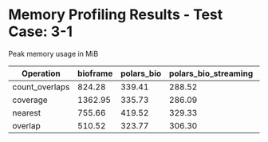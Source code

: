 # Memory Profiling Results - Test Case: 3-1

Peak memory usage in MiB

| Operation | bioframe | polars_bio | polars_bio_streaming | pyranges0 | pyranges1 |
|-----------|---|---|---|---|---|
| count_overlaps | 824.28 | 339.41 | 288.52 | 708.34 | 717.69 |
| coverage | 1362.95 | 335.73 | 286.09 | 662.98 | 848.73 |
| nearest | 755.66 | 419.52 | 329.33 | 833.45 | 993.42 |
| overlap | 510.52 | 323.77 | 306.30 | 577.23 | 713.20 |
